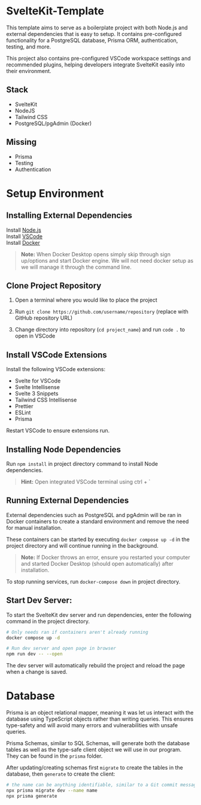 # SvelteKit-Template

This template aims to serve as a boilerplate project with both Node.js and external dependencies that is easy to setup. It contains pre-configured functionality for a PostgreSQL database, Prisma ORM, authentication, testing, and more.

This project also contains pre-configured VSCode workspace settings and recommended plugins, helping developers integrate SvelteKit easily into their environment.

## Stack

- SvelteKit
- NodeJS
- Tailwind CSS
- PostgreSQL/pgAdmin (Docker)

## Missing

- Prisma
- Testing
- Authentication

# Setup Environment

## Installing External Dependencies

Install [Node.js](https://nodejs.org/en/download/)\
Install [VSCode](https://code.visualstudio.com/) \
Install [Docker](https://docs.docker.com/desktop/setup/install/windows-install/)

> **Note:** When Docker Desktop opens simply skip through sign up/options and start Docker engine. We will not need docker setup as we will manage it through the command line.

## Clone Project Repository

1. Open a terminal where you would like to place the project

2. Run `git clone https://github.com/username/repository` (replace with GitHub repository URL)

3. Change directory into repository (`cd project_name`) and run `code .` to open in VSCode

## Install VSCode Extensions

Install the following VSCode extensions:

- Svelte for VSCode
- Svelte Intellisense
- Svelte 3 Snippets
- Tailwind CSS Intellisense
- Prettier
- ESLint
- Prisma

Restart VSCode to ensure extensions run.

## Installing Node Dependencies

Run `npm install` in project directory command to install Node dependencies.

> **Hint:** Open integrated VSCode terminal using ctrl + `

## Running External Dependencies

External dependencies such as PostgreSQL and pgAdmin will be ran in Docker containers to create a standard environment and remove the need for manual installation.

These containers can be started by executing `docker compose up -d` in the project directory and will continue running in the background.

> **Note:** If Docker throws an error, ensure you restarted your computer and started Docker Desktop (should open automatically) after installation.

To stop running services, run `docker-compose down` in project directory.

## Start Dev Server:

To start the SvelteKit dev server and run dependencies, enter the following command in the project directory.

```bash
# Only needs ran if containers aren't already running
docker compose up -d

# Run dev server and open page in browser
npm run dev -- --open
```

The dev server will automatically rebuild the project and reload the page when a change is saved.

# Database

Prisma is an object relational mapper, meaning it was let us interact with the database using TypeScript objects rather than writing queries. This ensures type-safety and will avoid many errors and vulnerabilities with unsafe queries.

Prisma Schemas, similar to SQL Schemas, will generate both the database tables as well as the type-safe client object we will use in our program. They can be found in the `prisma` folder.

After updating/creating schemas first `migrate` to create the tables in the database, then `generate` to create the client:

```bash
# the name can be anything identifiable, similar to a Git commit message
npx prisma migrate dev --name name
npx prisma generate
```
